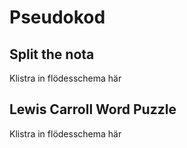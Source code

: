 # Pseudokod

## Split the nota
Klistra in flödesschema här

## Lewis Carroll Word Puzzle
Klistra in flödesschema här
